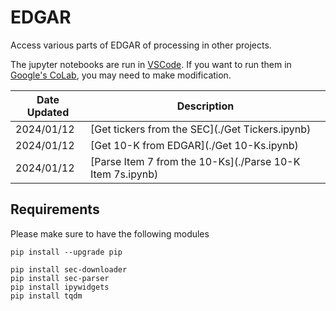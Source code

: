 # EDGAR

Access various parts of EDGAR of processing in other projects.

The jupyter notebooks are run in [VSCode](https://code.visualstudio.com/Download).
If you want to run them in [Google's CoLab](https://colab.research.google.com/), you may need to make modification.


| Date Updated | Description |
| --- | --- |
| 2024/01/12 | [Get tickers from the SEC](./Get Tickers.ipynb) |
| 2024/01/12 | [Get 10-K from EDGAR](./Get 10-Ks.ipynb) |
| 2024/01/12 | [Parse Item 7 from the 10-Ks](./Parse 10-K Item 7s.ipynb) |


## Requirements

Please make sure to have the following modules

```{ps1}
pip install --upgrade pip

pip install sec-downloader
pip install sec-parser
pip install ipywidgets
pip install tqdm
```